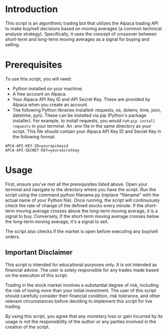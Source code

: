 # Introduction
This script is an algorithmic trading bot that utilizes the Alpaca trading API to make buy/sell decisions based on moving averages (a common technical analysis strategy). Specifically, it uses the concept of crossover between short-term and long-term moving averages as a signal for buying and selling.

# Prerequisites
To use this script, you will need:

- Python installed on your machine.
- A free account on Alpaca.
- Your Alpaca API Key ID and API Secret Key. These are provided by Alpaca when you create an account.
- The following Python libraries installed: requests, os, dotenv, time, json, datetime, pytz. These can be installed via pip (Python's package installer). For example, to install requests, you would run `pip install requests` in your terminal.
An .env file in the same directory as your script. This file should contain your Alpaca API Key ID and Secret Key in the following format:
```
APCA-API-KEY-ID=yourapikeyid
APCA-API-SECRET-KEY=yoursecretkey
```
# Usage
First, ensure you've met all the prerequisites listed above.
Open your terminal and navigate to the directory where you have the script.
Run the script using the command python filename.py (replace "filename" with the actual name of your Python file).
Once running, the script will continuously check the rate of change of the defined stocks every minute. If the short-term moving average crosses above the long-term moving average, it is a signal to buy. Conversely, if the short-term moving average crosses below the long-term moving average, it's a signal to sell.

The script also checks if the market is open before executing any buy/sell orders.

## Important Disclaimer
This script is intended for educational purposes only. It is not intended as financial advice. The user is solely responsible for any trades made based on the execution of this script.

Trading in the stock market involves a substantial degree of risk, including the risk of losing more than your initial investment. The user of this script should carefully consider their financial condition, risk tolerance, and other relevant circumstances before deciding to implement this script for live trading.

By using this script, you agree that any monetary loss or gain incurred by its usage is not the responsibility of the author or any parties involved in the creation of the script.

